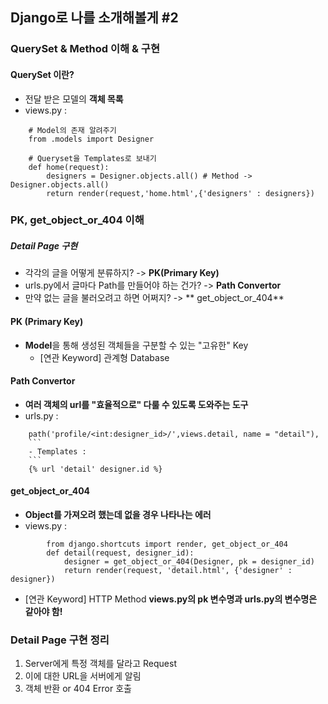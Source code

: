## Django로 나를 소개해볼게 #2

### QuerySet & Method 이해 & 구현

#### QuerySet 이란?
   - 전달 받은 모델의 **객체 목록**
   - views.py :
```
    # Model의 존재 알려주기
    from .models import Designer
    
    # Queryset을 Templates로 보내기
    def home(request):
        designers = Designer.objects.all() # Method -> Designer.objects.all()
        return render(request,'home.html',{'designers' : designers})
```
### PK, get_object_or_404 이해

##### Detail Page 구현
   - 각각의 글을 어떻게 분류하지?  ->  **PK(Primary Key)**
   - urls.py에서 글마다 Path를 만들어야 하는 건가? -> **Path Convertor**
   - 만약 없는 글을 불러오려고 하면 어쩌지?    -> ** get_object_or_404**

#### PK (Primary Key)
   - **Model**을 통해 생성된 객체들을 구분할 수 있는 "고유한" Key
       - [연관 Keyword] 관계형 Database

#### Path Convertor
   - **여러 객체의 url를 "효율적으로" 다룰 수 있도록 도와주는 도구**
   - urls.py :
```
    path('profile/<int:designer_id>/',views.detail, name = "detail"),
    ```
    - Templates :
    ```
    {% url 'detail' designer.id %}
```

#### get_object_or_404
   - **Object를 가져오려 했는데 없을 경우 나타나는 에러**
   - views.py :
```
        from django.shortcuts import render, get_object_or_404
        def detail(request, designer_id):
            designer = get_object_or_404(Designer, pk = designer_id)
            return render(request, 'detail.html', {'designer' : designer})
```
   - [연관 Keyword] HTTP Method
    **views.py의 pk 변수명과 urls.py의 변수명은 같아야 함!**

### Detail Page 구현 정리
   1. Server에게 특정 객체를 달라고 Request
   2. 이에 대한 URL을 서버에게 알림
   3. 객체 반환 or 404 Error 호출
